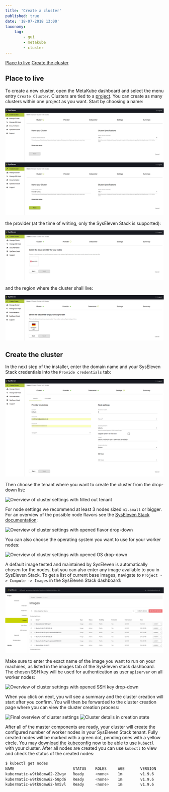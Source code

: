 ```yaml
---
title: 'Create a cluster'
published: true
date: '18-07-2018 13:00'
taxonomy:
    tag:
        - gui
        - metakube
        - cluster
---
```


[Place to live](#place-to-live)
[Create the cluster](#create-the-cluster)

## Place to live

To create a new cluster, open the MetaKube dashboard and select the menu entry `Create Cluster`. Clusters are tied to a [project](../../02.Documentation/02.projects/default.en.md). You can create as many clusters within one project as you want.
Start by choosing a name:

![Overview of cluster creation](image_overview_01.png)
![Overview of cluster creation with filled out name](image_overview_02.png)

the provider (at the time of writing, only the SysEleven Stack is supported):

![Menu to chose cloud provider](image_provider_01.png)

and the region where the cluster shall live:

![Menu to choose datacenter](image_datacenter_01.png)

## Create the cluster

In the next step of the installer, enter the domain name and your SysEleven Stack credentials into the `Provide credentials` tab:

![Overview of cluster settings](image_cluster-settings_01.png)

Then choose the tenant where you want to create the cluster from the drop-down list:

![Overview of cluster settings with filled out tenant](image_cluster-settings_02.png)

For node settings we recommend at least 3 nodes sized `m1.small` or bigger. For an overview of the possible node flavors see the [SysEleven Stack documentation](https://docs.syseleven.de/syseleven-stack/en/documentation/flavors):

![Overview of cluster settings with opened flavor drop-down](image_cluster-settings_03.png)

You can also choose the operating system you want to use for your worker nodes:

![Overview of cluster settings with opened OS drop-down](image_cluster-settings_04.png)

A default image tested and maintained by SysEleven is automatically chosen for the nodes, but you can also enter any image available to you in SysEleven Stack. To get a list of current base images, navigate to `Project -> Compute -> Images` in the SysEleven Stack dashboard:

![Overview of openstack images](image_stack-images_01.png)

Make sure to enter the exact name of the image you want to run on your machines, as listed in the images tab of the SysEleven stack dashboard.
The chosen SSH key will be used for authentication as user `apiserver` on all worker nodes:

![Overview of cluster settings with opened SSH key drop-down](image_cluster-settings_05.png)

When you click on next, you will see a summary and the cluster creation will start after you confirm. You will then be forwarded to the cluster creation page where you can view the cluster creation process:

![Final overview of cluster settings](image_cluster-settings_06.png)
![Cluster details in creation state](image_cluster-details_01.png)

After all of the master components are ready, your cluster will create the configured number of worker nodes in your SysEleven Stack tenant. Fully created nodes will be marked with a green dot, pending ones with a yellow circle. You may [download the kubeconfig](../06.download-the-kubeconfig/default.en.md) now to be able to use `kubectl` with your cluster. After all nodes are created you can use `kubectl` to view and check the status of the created nodes:

```bash
$ kubectl get nodes
NAME                          STATUS    ROLES     AGE       VERSION
kubermatic-w9tk8cmw62-22wgv   Ready     <none>    1m        v1.9.6
kubermatic-w9tk8cmw62-58pd6   Ready     <none>    1m        v1.9.6
kubermatic-w9tk8cmw62-hm5vl   Ready     <none>    1m        v1.9.6
```
